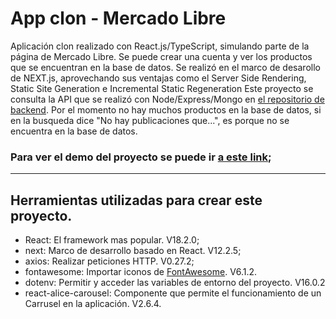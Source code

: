# App clon - Mercado Libre

Aplicación clon realizado con React.js/TypeScript, simulando parte de la página de Mercado Libre. Se puede crear una cuenta y ver los productos que se encuentran en la base de datos. Se realizó en el marco de desarollo de NEXT.js, aprovechando sus ventajas como el Server Side Rendering, Static Site Generation e Incremental Static Regeneration Este proyecto se consulta la API que se realizó con Node/Express/Mongo en [el repositorio de backend](https://github.com/Leonardo-G/api-clon-mercadolibre). Por el momento no hay muchos productos en la base de datos, si en la busqueda dice "No hay publicaciones que...", es porque no se encuentra en la base de datos.

### Para ver el demo del proyecto se puede ir [a este link](https://clon-mercadolibre.vercel.app/);

--------------------

## Herramientas utilizadas para crear este proyecto.

- React: El framework mas popular. V18.2.0;
- next: Marco de desarrollo basado en React. V12.2.5;
- axios: Realizar peticiones HTTP. V0.27.2;
- fontawesome: Importar iconos de [FontAwesome](https://fontawesome.com/). V6.1.2.
- dotenv: Permitir y acceder las variables de entorno del proyecto. V16.0.2 
- react-alice-carousel: Componente que permite el funcionamiento de un Carrusel en la aplicación. V2.6.4.
